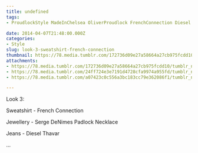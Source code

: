 ```yaml
---
title: undefined
tags:
- ProudlockStyle MadeInChelsea OliverProudlock FrenchConnection Diesel Timberland

date: 2014-04-07T21:48:00.000Z
categories:
- Style
slug: look-3-sweatshirt-french-connection
thumbnail: https://78.media.tumblr.com/172736d09e27a58664a27cb975fcdd10/tumblr_n2a43ynBTk1rhrm24o1_1280.jpg
attachments:
- https://78.media.tumblr.com/172736d09e27a58664a27cb975fcdd10/tumblr_n2a43ynBTk1rhrm24o1_1280.jpg
- https://78.media.tumblr.com/24ff724e3e7191d4728cfa9974a955fd/tumblr_n2a43ynBTk1rhrm24o2_1280.jpg
- https://78.media.tumblr.com/a07423c0c556a3bc183cc79e362086f1/tumblr_n2a43ynBTk1rhrm24o3_1280.jpg

---
```


Look 3: 

  Sweatshirt - French Connection 

  Jewellery -  Serge DeNimes Padlock Necklace 

  Jeans - Diesel Thavar  

...
